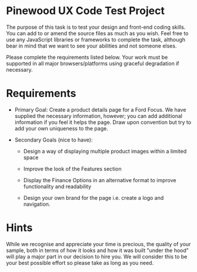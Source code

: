 # Pinewood UX Code Test Project

The purpose of this task is to test your design and front-end coding skills.
You can add to or amend the source files as much as you wish. Feel free to
use any JavaScript libraries or frameworks to complete the task, although bear
in mind that we want to see your abilities and not someone elses.	


Please complete the requirements listed below. Your work must be supported in
all major browsers/platforms using graceful degradation if necessary.


Requirements
======================================================

- Primary Goal: Create a product details page for a Ford Focus. We have supplied the necessary information,
		however; you can add additional information if you feel it helps the page.
		Draw upon convention but try to add your own uniqueness to the page.


- Secondary Goals (nice to have):

	- Design a way of displaying multiple product images within a limited space

	- Improve the look of the Features section

	- Display the Finance Options in an alternative format to improve functionality and readability
	
	- Design your own brand for the page i.e. create a logo and navigation.


Hints
======================================================

While we recognise and appreciate your time is precious, the quality of your sample, both in terms
of how it looks and how it was built "under the hood" will play a major part in our decision to hire
you. We will consider this to be your best possible effort so please take as long as you need.
